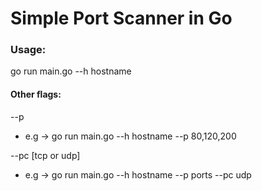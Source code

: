 # Simple Port Scanner in Go

### Usage:

go run main.go --h hostname

#### Other flags:

--p <porst to scan>
- e.g -> go run main.go --h hostname --p 80,120,200

--pc <protocol> [tcp or udp]
- e.g -> go run main.go --h hostname --p ports --pc udp
